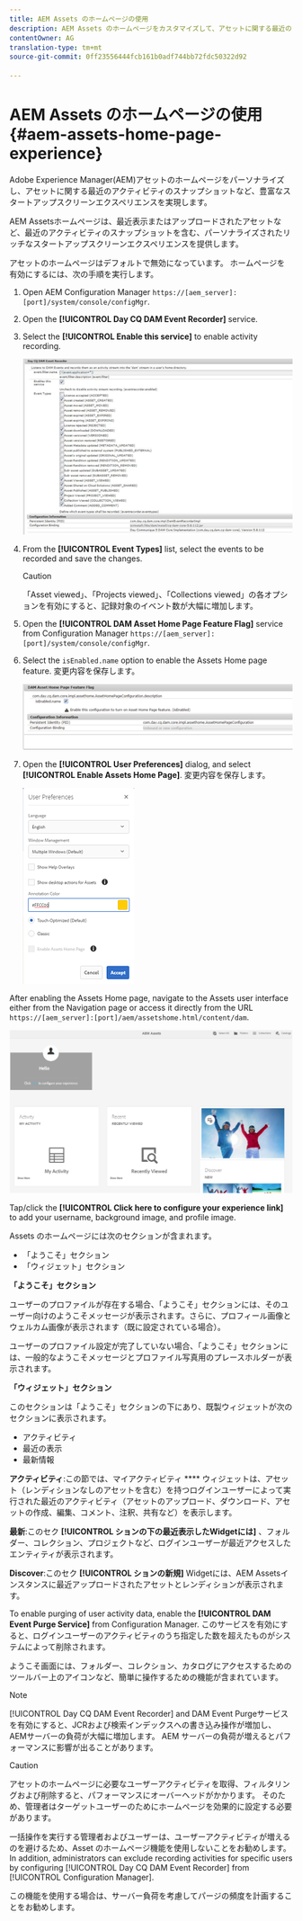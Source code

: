 ```yaml
---
title: AEM Assets のホームページの使用
description: AEM Assets のホームページをカスタマイズして、アセットに関する最近のアクティビティのスナップショットを始め、有益なスタートアップスクリーンエクスペリエンスを実現できます。
contentOwner: AG
translation-type: tm+mt
source-git-commit: 0ff23556444fcb161b0adf744bb72fdc50322d92

---
```



# AEM Assets のホームページの使用 {#aem-assets-home-page-experience}

Adobe Experience Manager(AEM)アセットのホームページをパーソナライズし、アセットに関する最近のアクティビティのスナップショットなど、豊富なスタートアップスクリーンエクスペリエンスを実現します。

AEM Assetsホームページは、最近表示またはアップロードされたアセットなど、最近のアクティビティのスナップショットを含む、パーソナライズされたリッチなスタートアップスクリーンエクスペリエンスを提供します。

アセットのホームページはデフォルトで無効になっています。 ホームページを有効にするには、次の手順を実行します。

1. Open AEM Configuration Manager `https://[aem_server]:[port]/system/console/configMgr`.
1. Open the **[!UICONTROL Day CQ DAM Event Recorder]** service.
1. Select the **[!UICONTROL Enable this service]** to enable activity recording.

   ![chlimage_1-250](assets/chlimage_1-250.png)

1. From the **[!UICONTROL Event Types]** list, select the events to be recorded and save the changes.

   >[!CAUTION]
   >
   >「Asset viewed」、「Projects viewed」、「Collections viewed」の各オプションを有効にすると、記録対象のイベント数が大幅に増加します。

1. Open the **[!UICONTROL DAM Asset Home Page Feature Flag]** service from Configuration Manager `https://[aem_server]:[port]/system/console/configMgr`.
1. Select the `isEnabled.name` option to enable the Assets Home page feature. 変更内容を保存します。

   ![chlimage_1-251](assets/chlimage_1-251.png)

1. Open the **[!UICONTROL User Preferences]** dialog, and select **[!UICONTROL Enable Assets Home Page]**. 変更内容を保存します。

   ![ユーザ環境設定ダイアログでアセットのホームページを有効にする](assets/Annotation-color.png)

After enabling the Assets Home page, navigate to the Assets user interface either from the Navigation page or access it directly from the URL `https://[aem_server]:[port]/aem/assetshome.html/content/dam`.

![アセットユーザーインターフェイスのエクスペリエンスリンクの設定](assets/config-experience-link.png)

Tap/click the **[!UICONTROL Click here to configure your experience link]** to add your username, background image, and profile image.

Assets のホームページには次のセクションが含まれます。

* 「ようこそ」セクション
* 「ウィジェット」セクション

**「ようこそ」セクション**

ユーザーのプロファイルが存在する場合、「ようこそ」セクションには、そのユーザー向けのようこそメッセージが表示されます。さらに、プロフィール画像とウェルカム画像が表示されます（既に設定されている場合）。

ユーザーのプロファイル設定が完了していない場合、「ようこそ」セクションには、一般的なようこそメッセージとプロファイル写真用のプレースホルダーが表示されます。

**「ウィジェット」セクション**

このセクションは「ようこそ」セクションの下にあり、既製ウィジェットが次のセクションに表示されます。

* アクティビティ
* 最近の表示
* 最新情報

**アクティビティ**:この節では、マイアクティビティ **** ウィジェットは、アセット（レンディションなしのアセットを含む）を持つログインユーザーによって実行された最近のアクティビティ（アセットのアップロード、ダウンロード、アセットの作成、編集、コメント、注釈、共有など）を表示します。

**最新**:このセク **[!UICONTROL ションの下の最近表示したWidgetには]** 、フォルダー、コレクション、プロジェクトなど、ログインユーザーが最近アクセスしたエンティティが表示されます。

**Discover**:このセク **[!UICONTROL ションの新規]** Widgetには、AEM Assetsインスタンスに最近アップロードされたアセットとレンディションが表示されます。

To enable purging of user activity data, enable the **[!UICONTROL DAM Event Purge Service]** from Configuration Manager. このサービスを有効にすると、ログインユーザーのアクティビティのうち指定した数を超えたものがシステムによって削除されます。

ようこそ画面には、フォルダー、コレクション、カタログにアクセスするためのツールバー上のアイコンなど、簡単に操作するための機能が含まれています。

>[!NOTE]
>
>[!UICONTROL Day CQ DAM Event Recorder] and  DAM Event Purgeサービスを有効にすると、JCRおよび検索インデックスへの書き込み操作が増加し、AEMサーバーの負荷が大幅に増加します。 AEM サーバーの負荷が増えるとパフォーマンスに影響が出ることがあります。

>[!CAUTION]
>
>アセットのホームページに必要なユーザーアクティビティを取得、フィルタリングおよび削除すると、パフォーマンスにオーバーヘッドがかかります。 そのため、管理者はターゲットユーザーのためにホームページを効果的に設定する必要があります。
>
>一括操作を実行する管理者およびユーザーは、ユーザーアクティビティが増えるのを避けるため、Asset のホームページ機能を使用しないことをお勧めします。In addition, administrators can exclude recording activities for specific users by configuring [!UICONTROL Day CQ DAM Event Recorder] from [!UICONTROL Configuration Manager].
>
>この機能を使用する場合は、サーバー負荷を考慮してパージの頻度を計画することをお勧めします。
